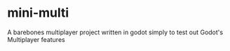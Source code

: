 # mini-multi
A barebones multiplayer project written in godot simply to test out Godot's Multiplayer features
